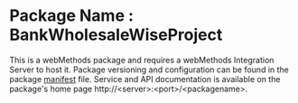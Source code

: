 # Package Name : BankWholesaleWiseProject
This is a webMethods package and requires a webMethods Integration Server to host it. Package versioning and configuration can be found in the package [manifest](./BankWholesaleWiseProject/manifest.v3) file. Service and API documentation is available on the package's home page http://&lt;server&gt;:&lt;port&gt;/&lt;packagename>.